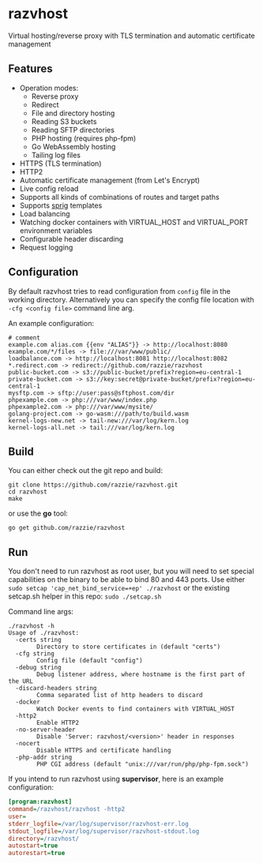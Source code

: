# razvhost
Virtual hosting/reverse proxy with TLS termination and automatic certificate management

## Features
* Operation modes:
  * Reverse proxy
  * Redirect
  * File and directory hosting
  * Reading S3 buckets
  * Reading SFTP directories
  * PHP hosting (requires php-fpm)
  * Go WebAssembly hosting
  * Tailing log files
* HTTPS (TLS termination)
* HTTP2
* Automatic certificate management (from Let's Encrypt)
* Live config reload
* Supports all kinds of combinations of routes and target paths
* Supports [sprig](https://masterminds.github.io/sprig/) templates
* Load balancing
* Watching docker containers with VIRTUAL_HOST and VIRTUAL_PORT environment variables
* Configurable header discarding
* Request logging

## Configuration
By default razvhost tries to read configuration from `config` file in the working directory.
Alternatively you can specify the config file location with `-cfg <config file>` command line arg.

An example configuration:
```
# comment
example.com alias.com {{env "ALIAS"}} -> http://localhost:8080
example.com/*/files -> file:///var/www/public/
loadbalance.com -> http://localhost:8081 http://localhost:8082
*.redirect.com -> redirect://github.com/razzie/razvhost
public-bucket.com -> s3://public-bucket/prefix?region=eu-central-1
private-bucket.com -> s3://key:secret@private-bucket/prefix?region=eu-central-1
mysftp.com -> sftp://user:pass@sftphost.com/dir
phpexample.com -> php:///var/www/index.php
phpexample2.com -> php:///var/www/mysite/
golang-project.com -> go-wasm:///path/to/build.wasm
kernel-logs-new.net -> tail-new:///var/log/kern.log
kernel-logs-all.net -> tail:///var/log/kern.log
```

## Build
You can either check out the git repo and build:
```Shell
git clone https://github.com/razzie/razvhost.git
cd razvhost
make
```
or use the **go** tool:
```Shell
go get github.com/razzie/razvhost
```

## Run
You don't need to run razvhost as root user, but you will need to set special capabilities on the binary to be able to bind 80 and 443 ports.
Use either `sudo setcap 'cap_net_bind_service=+ep' ./razvhost` or the existing setcap.sh helper in this repo: `sudo ./setcap.sh`

Command line args:
```
./razvhost -h
Usage of ./razvhost:
  -certs string
        Directory to store certificates in (default "certs")
  -cfg string
        Config file (default "config")
  -debug string
        Debug listener address, where hostname is the first part of the URL
  -discard-headers string
        Comma separated list of http headers to discard
  -docker
        Watch Docker events to find containers with VIRTUAL_HOST
  -http2
        Enable HTTP2
  -no-server-header
        Disable 'Server: razvhost/<version>' header in responses
  -nocert
        Disable HTTPS and certificate handling
  -php-addr string
        PHP CGI address (default "unix:///var/run/php/php-fpm.sock")
```

If you intend to run razvhost using **supervisor**, here is an example configuration:
```INI
[program:razvhost]
command=/razvhost/razvhost -http2
user=
stderr_logfile=/var/log/supervisor/razvhost-err.log
stdout_logfile=/var/log/supervisor/razvhost-stdout.log
directory=/razvhost/
autostart=true
autorestart=true
```
